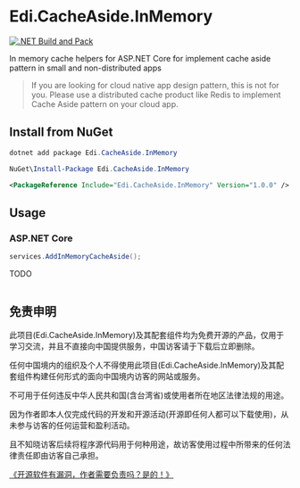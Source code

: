 # Edi.CacheAside.InMemory

[![.NET Build and Pack](https://github.com/EdiWang/Edi.CacheAside.InMemory/actions/workflows/dotnet.yml/badge.svg)](https://github.com/EdiWang/Edi.CacheAside.InMemory/actions/workflows/dotnet.yml)

In memory cache helpers for ASP.NET Core for implement cache aside pattern in small and non-distributed apps

> If you are looking for cloud native app design pattern, this is not for you. Please use a distributed cache product like Redis to implement Cache Aside pattern on your cloud app.

## Install from NuGet

```powershell
dotnet add package Edi.CacheAside.InMemory
```

```powershell
NuGet\Install-Package Edi.CacheAside.InMemory
```

```xml
<PackageReference Include="Edi.CacheAside.InMemory" Version="1.0.0" />
```

## Usage

### ASP.NET Core

```csharp
services.AddInMemoryCacheAside();
```

TODO

```csharp
```

## 免责申明

此项目(Edi.CacheAside.InMemory)及其配套组件均为免费开源的产品，仅用于学习交流，并且不直接向中国提供服务，中国访客请于下载后立即删除。

任何中国境内的组织及个人不得使用此项目(Edi.CacheAside.InMemory)及其配套组件构建任何形式的面向中国境内访客的网站或服务。

不可用于任何违反中华人民共和国(含台湾省)或使用者所在地区法律法规的用途。

因为作者即本人仅完成代码的开发和开源活动(开源即任何人都可以下载使用)，从未参与访客的任何运营和盈利活动。

且不知晓访客后续将程序源代码用于何种用途，故访客使用过程中所带来的任何法律责任即由访客自己承担。

[《开源软件有漏洞，作者需要负责吗？是的！》](https://go.edi.wang/aka/os251)